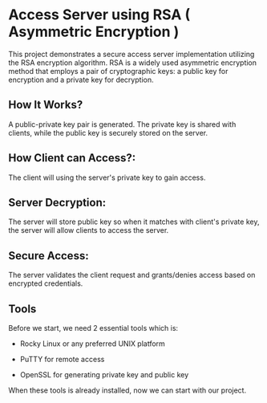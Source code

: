 # Access Server using RSA ( Asymmetric Encryption )

This project demonstrates a secure access server implementation utilizing the RSA encryption algorithm. RSA is a widely used asymmetric encryption method that employs a pair of cryptographic keys: a public key for encryption and a private key for decryption.


## How It Works?


A public-private key pair is generated.
The private key is shared with clients, while the public key is securely stored on the server.


## How Client can Access?:

The client will using the server's private key to gain access.


## Server Decryption:

The server will store public key so when it matches with client's private key, the server will allow clients to access the server.


## Secure Access:

The server validates the client request and grants/denies access based on encrypted credentials.


## Tools

Before we start, we need 2 essential tools which is:

  - Rocky Linux or any preferred UNIX platform

  - PuTTY for remote access

  - OpenSSL for generating private key and public key


When these tools is already installed, now we can start with our project.

